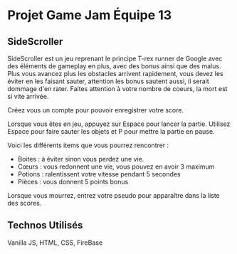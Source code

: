 # Projet Game Jam Équipe 13

## SideScroller

SideScroller est un jeu reprenant le principe T-rex runner de Google avec des éléments de gameplay en plus, avec des bonus ainsi que des malus. Plus vous avancez plus les obstacles arrivent rapidement, vous devez les éviter en les faisant sauter, attention les bonus sautent aussi, il serait dommage d'en rater. Faites attention à votre nombre de coeurs, la mort est si vite arrivée.

Créez vous un compte pour pouvoir enregistrer votre score.

Lorsque vous êtes en jeu, appuyez sur Espace pour lancer la partie.
Utilisez Espace pour faire sauter les objets et P pour mettre la partie en pause.

Voici les différents items que vous pourrez rencontrer :
- Boites : à éviter sinon vous perdez une vie.
- Cœurs : vous redonnent une vie, vous pouvez en avoir 3 maximum
- Potions : ralentissent votre vitesse pendant 5 secondes
- Pièces : vous donnent 5 points bonus

Lorsque vous mourrez, entrez votre pseudo pour apparaître dans la liste des scores.


## Technos Utilisés

Vanilla JS, HTML, CSS, FireBase


